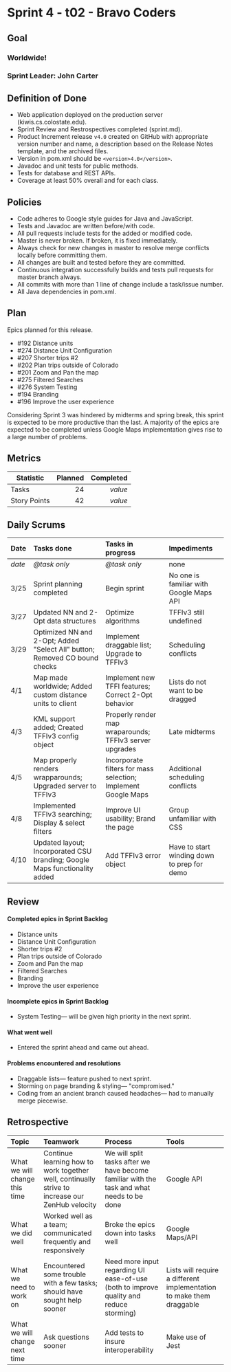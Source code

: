# Sprint 4 - t02 - Bravo Coders

## Goal

### Worldwide!
### Sprint Leader: John Carter

## Definition of Done

* Web application deployed on the production server (kiwis.cs.colostate.edu).
* Sprint Review and Restrospectives completed (sprint.md).
* Product Increment release `v4.0` created on GitHub with appropriate version number and name, a description based on the Release Notes template, and the archived files.
* Version in pom.xml should be `<version>4.0</version>`.
* Javadoc and unit tests for public methods.
* Tests for database and REST APIs.
* Coverage at least 50% overall and for each class.

## Policies

* Code adheres to Google style guides for Java and JavaScript.
* Tests and Javadoc are written before/with code.  
* All pull requests include tests for the added or modified code.
* Master is never broken.  If broken, it is fixed immediately.
* Always check for new changes in master to resolve merge conflicts locally before committing them.
* All changes are built and tested before they are committed.
* Continuous integration successfully builds and tests pull requests for master branch always.
* All commits with more than 1 line of change include a task/issue number.
* All Java dependencies in pom.xml.

## Plan

Epics planned for this release.

* #192 Distance units
* #274 Distance Unit Configuration
* #207 Shorter trips #2
* #202 Plan trips outside of Colorado
* #201 Zoom and Pan the map
* #275 Filtered Searches
* #276 System Testing
* #194 Branding
* #196 Improve the user experience

Considering Sprint 3 was hindered by midterms and spring break, this sprint is expected to be more productive than the last.
A majority of the epics are expected to be completed unless Google Maps implementation gives rise to a large number of problems.

## Metrics

Statistic | Planned | Completed
--- | ---: | ---:
Tasks |  24   | *value* 
Story Points |  42  | *value* 

## Daily Scrums

Date | Tasks done  | Tasks in progress | Impediments 
:--- | :--- | :--- | :--- 
*date* | *@task only* | *@task only* | none
 3/25 | Sprint planning completed | Begin sprint | No one is familiar with Google Maps API
 3/27 | Updated NN and 2-Opt data structures | Optimize algorithms | TFFIv3 still undefined
 3/29 | Optimized NN and 2-Opt; Added "Select All" button; Removed CO bound checks | Implement draggable list; Upgrade to TFFIv3 | Scheduling conflicts
 4/1 | Map made worldwide; Added custom distance units to client | Implement new TFFI features; Correct 2-Opt behavior | Lists do not want to be dragged
 4/3 | KML support added; Created TFFIv3 config object | Properly render map wraparounds; TFFIv3 server upgrades | Late midterms
 4/5 | Map properly renders wrapparounds; Upgraded server to TFFIv3 | Incorporate filters for mass selection; Implement Google Maps | Additional scheduling conflicts
 4/8 | Implemented TFFIv3 searching; Display & select filters | Improve UI usability; Brand the page | Group unfamiliar with CSS
 4/10 | Updated layout; Incorporated CSU branding; Google Maps functionality added | Add TFFIv3 error object | Have to start winding down to prep for demo
 

## Review

#### Completed epics in Sprint Backlog 
* Distance units
* Distance Unit Configuration
* Shorter trips #2
* Plan trips outside of Colorado
* Zoom and Pan the map
* Filtered Searches
* Branding
* Improve the user experience

#### Incomplete epics in Sprint Backlog 
* System Testing— will be given high priority in the next sprint.

#### What went well
* Entered the sprint ahead and came out ahead.

#### Problems encountered and resolutions
* Draggable lists— feature pushed to next sprint.
* Storming on page branding & styling— "compromised."
* Coding from an ancient branch caused headaches— had to manually merge piecewise.

## Retrospective

Topic | Teamwork | Process | Tools
:--- | :--- | :--- | :---
What we will change this time | Continue learning how to work together well, continually strive to increase our ZenHub velocity | We will split tasks after we have become familiar with the task and what needs to be done | Google API
What we did well | Worked well as a team; communicated frequently and responsively | Broke the epics down into tasks well | Google Maps/API
What we need to work on | Encountered some trouble with a few tasks; should have sought help sooner | Need more input regarding UI ease-of-use (both to improve quality and reduce storming) | Lists will require a different implementation to make them draggable
What we will change next time | Ask questions sooner | Add tests to insure interoperability | Make use of Jest
